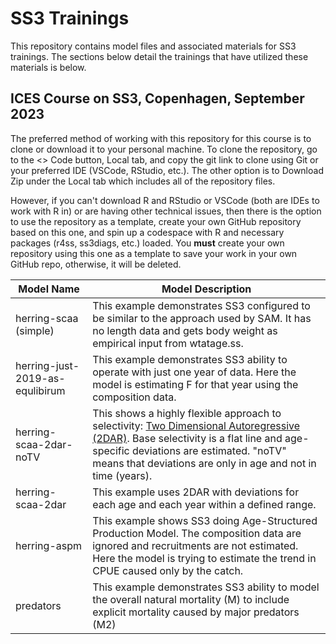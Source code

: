 # SS3 Trainings
This repository contains model files and associated materials for SS3 trainings. The sections below detail the trainings that have utilized these materials is below.

## ICES Course on SS3, Copenhagen, September 2023

The preferred method of working with this repository for this course is to clone or download it to your personal machine. To clone the repository, go to the <> Code button, Local tab, and copy the git link to clone using Git or your preferred IDE (VSCode, RStudio, etc.). The other option is to Download Zip under the Local tab which includes all of the repository files. 

However, if you can't download R and RStudio or VSCode (both are IDEs to work with R in) or are having other technical issues, then there is the option to use the repository as a template, create your own GitHub repository based on this one, and spin up a codespace with R and necessary packages (r4ss, ss3diags, etc.) loaded. You **must** create your own repository using this one as a template to save your work in your own GitHub repo, otherwise, it will be deleted.

| Model Name | Model Description |
| -----| ----- |
| herring-scaa (simple) | This example demonstrates SS3 configured to be similar to the approach used by SAM. It has no length data and gets body weight as empirical input from wtatage.ss. |
| herring-just-2019-as-equlibirum | This example demonstrates SS3 ability to operate with just one year of data. Here the model is estimating F for that year using the composition data. |
| herring-scaa-2dar-noTV | This shows a highly flexible approach to selectivity: [Two Dimensional Autoregressive (2DAR)](https://nmfs-ost.github.io/ss3-doc/SS330_User_Manual_release.html#two-dimensional-auto-regressive-selectivity-semi-parametric-selectivity). Base selectivity is a flat line and age-specific deviations are estimated. "noTV" means that deviations are only in age and not in time (years). |
| herring-scaa-2dar | This example uses 2DAR with deviations for each age and each year within a defined range. |
| herring-aspm | This example shows SS3 doing Age-Structured Production Model. The composition data are ignored and recruitments are not estimated. Here the model is trying to estimate the trend in CPUE caused only by the catch. |
| predators | This example demonstrates SS3 ability to model the overall natural mortality (M) to include explicit mortality caused by major predators (M2) |
